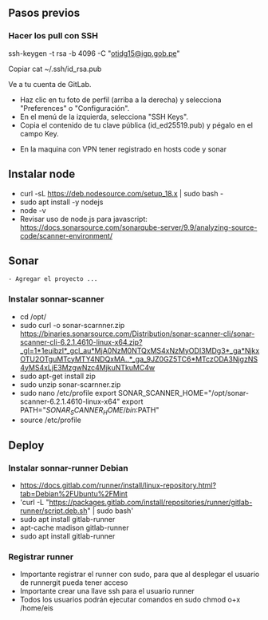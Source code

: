 ## Pasos previos
### Hacer los pull con SSH

ssh-keygen -t rsa -b 4096 -C "otidg15@igp.gob.pe"

Copiar
 cat ~/.ssh/id_rsa.pub


Ve a tu cuenta de GitLab.
* Haz clic en tu foto de perfil (arriba a la derecha) y selecciona "Preferences" o "Configuración".
* En el menú de la izquierda, selecciona "SSH Keys".
* Copia el contenido de tu clave pública (id_ed25519.pub) y pégalo en el campo Key.


- En la maquina con VPN tener registrado en hosts code y sonar

## Instalar node
* curl -sL https://deb.nodesource.com/setup_18.x | sudo bash -
* sudo apt install -y nodejs
* node -v
* Revisar uso de node.js para javascript: https://docs.sonarsource.com/sonarqube-server/9.9/analyzing-source-code/scanner-environment/



## Sonar 
    - Agregar el proyecto ...

### Instalar sonnar-scanner
  * cd /opt/
  *  sudo curl -o sonar-scarnner.zip https://binaries.sonarsource.com/Distribution/sonar-scanner-cli/sonar-scanner-cli-6.2.1.4610-linux-x64.zip?_gl=1*1euibzl*_gcl_au*MjA0NzM0NTQxMS4xNzMyODI3MDg3*_ga*NjkxOTU2OTguMTcyMTY4NDQxMA..*_ga_9JZ0GZ5TC6*MTczODA3NjgzNS4yMS4xLjE3MzgwNzc4MjkuNTkuMC4w
  * sudo apt-get install zip
  * sudo unzip sonar-scarnner.zip
  * sudo nano /etc/profile
        export SONAR_SCANNER_HOME="/opt/sonar-scanner-6.2.1.4610-linux-x64"
        export PATH="$SONAR_SCANNER_HOME/bin:$PATH"
  * source /etc/profile
 
## Deploy

### Instalar sonnar-runner Debian
 - https://docs.gitlab.com/runner/install/linux-repository.html?tab=Debian%2FUbuntu%2FMint
 - 'curl -L "https://packages.gitlab.com/install/repositories/runner/gitlab-runner/script.deb.sh" | sudo bash'
 - sudo apt install gitlab-runner
 - apt-cache madison gitlab-runner
 - sudo apt install gitlab-runner
### Registrar runner

* Importante registrar el runner con sudo, para que al desplegar el usuario de runnergit pueda tener acceso
* Importante crear una llave ssh para el usuario runner
* Todos los usuarios podrán ejecutar comandos en sudo chmod o+x /home/eis
